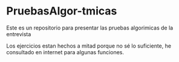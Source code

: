 # PruebasAlgor-tmicas
Este es un repositorio para presentar las pruebas algorimicas de la entrevista

Los ejercicios estan hechos a mitad porque no sé lo suficiente, he consultado en internet para algunas funciones.
